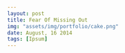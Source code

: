 ```yaml
---
layout: post
title: Fear Of Missing Out
img: "assets/img/portfolio/cake.png"
date: August, 16 2014
tags: [Ipsum]
---
```

